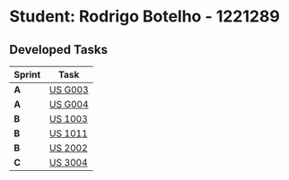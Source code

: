 # Student: Rodrigo Botelho - 1221289

## Developed Tasks

| Sprint | Task                            |
|--------|---------------------------------|
| **A**  | [US G003](../us_g003/readme.md) |
| **A**  | [US G004](../us_g004/readme.md) |
| **B**  | [US 1003](../us_1003/readme.md) |
| **B**  | [US 1011](../us_1011/readme.md) |
| **B**  | [US 2002](../us_2002/readme.md) |
| **C**  | [US 3004](../us_3004/readme.md) |
